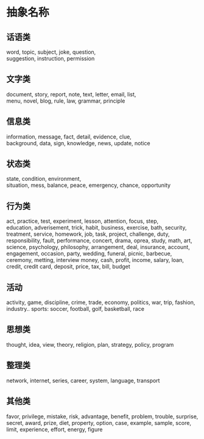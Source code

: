 # 抽象名称
## 话语类
word, topic, subject, joke, question,  
suggestion, instruction, permission

## 文字类
document, story, report, note, text, letter, email, list,  
menu, novel, blog, rule, law, grammar, principle

## 信息类
information, message, fact, detail, evidence, clue,  
background, data, sign, knowledge, news, update, notice

## 状态类
state, condition, environment,  
situation, mess, balance, peace, emergency, chance, opportunity

## 行为类
act, practice, test, experiment, lesson, attention, focus, step,  
education, adverisement, trick, habit, business, exercise, bath,
security, treatment, service, homework,
job, task, project, challenge,
duty, responsibility, fault,
performance, concert, drama, oprea,
study, math, art, science, psychology, philosophy,
arrangement, deal, insurance, account, engagement,
occasion, party, wedding, funeral, picnic, barbecue, ceremony, metting, interview
money, cash, profit, income, salary, loan, credit, credit card, deposit, price, tax, bill, budget

## 活动
activity, game, discipline, crime, trade, economy, politics, war, trip, fashion, industry..
sports: soccer, football, golf, basketball, race

## 思想类
thought, idea, view, theory, religion,
plan, strategy, policy, program

## 整理类
network, internet, series, career,
system, language, transport

## 其他类
favor, privilege, mistake, risk, advantage, benefit, problem, trouble, surprise,  
secret, award, prize, diet, property, option, case, example, sample, score, 
limit, experience, effort, energy, figure

